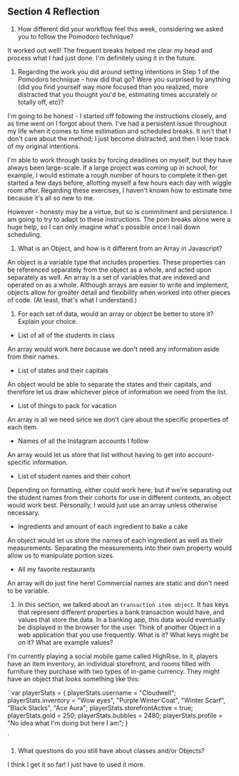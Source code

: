 ## Section 4 Reflection

1. How different did your workflow feel this week, considering we asked you to follow the Pomodoro technique?

It worked out well! The frequent breaks helped me clear my head and process what I had just done. I'm definitely using it in the future.

1. Regarding the work you did around setting intentions in Step 1 of the Pomodoro technique - how did that go? Were you surprised by anything (did you find yourself way more focused than you realized, more distracted that you thought you'd be, estimating times accurately or totally off, etc)?

I'm going to be honest - I started off following the instructions closely, and as time went on I forgot about them. I've had a persistent issue throughout my life when it comes to time estimation and scheduled breaks. It isn't that I don't care about the method; I just become distracted, and then I lose track of my original intentions.

I'm able to work through tasks by forcing deadlines on myself, but they have always been large-scale. If a large project was coming up in school, for example, I would estimate a rough number of hours to complete it then get started a few days before, allotting myself a few hours each day with wiggle room after. Regarding these exercises, I haven't known how to estimate time because it's all so new to me.

However - honesty may be a virtue, but so is commitment and persistence. I am going to try to adapt to these instructions. The pom breaks alone were a huge help, so I can only imagine what's possible once I nail down scheduling.

1. What is an Object, and how is it different from an Array in Javascript?

An object is a variable type that includes properties. These properties can be referenced separately from the object as a whole, and acted upon separately as well. An array is a set of variables that are indexed and operated on as a whole. Although arrays are easier to write and implement, objects allow for greater detail and flexibility when worked into other pieces of code. (At least, that's what I understand.)

1. For each set of data, would an array or object be better to store it? Explain your choice.

  * List of all of the students in class

An array would work here because we don't need any information aside from their names.

  * List of states and their capitals

An object would be able to separate the states and their capitals, and therefore let us draw whichever piece of information we need from the list.

  * List of things to pack for vacation

An array is all we need since we don't care about the specific properties of each item.

  * Names of all the Instagram accounts I follow

An array would let us store that list without having to get into account-specific information.

  * List of student names and their cohort

Depending on formatting, either could work here; but if we're separating out the student names from their cohorts for use in different contexts, an object would work best. Personally, I would just use an array unless otherwise necessary.

  * Ingredients and amount of each ingredient to bake a cake

An object would let us store the names of each ingredient as well as their measurements. Separating the measurements into their own property would allow us to manipulate portion sizes.

  * All my favorite restaurants

An array will do just fine here! Commercial names are static and don't need to be variable.

1. In this section, we talked about an `transaction item object`. It has keys that represent different properties a bank transaction would have, and values that store the data. In a banking app, this data would eventually be displayed in the browser for the user. Think of another Object in a web application that you use frequently. What is it? What keys might be on it? What are example values?

I'm currently playing a social mobile game called HighRise. In it, players have an item inventory, an individual storefront, and rooms filled with furniture they purchase with two types of in-game currency. They might have an object that looks something like this:

`
var playerStats = {
  playerStats.username = "Cloudwell";
  playerStats.inventory = "Wow eyes", "Purple Winter Coat", "Winter Scarf", "Black Slacks", "Ace Aura";
  playerStats.storefrontActive = true;
  playerStats.gold = 250;
  playerStats.bubbles = 2480;
  playerStats.profile = "No idea what I'm doing but here I am";
}

`

1. What questions do you still have about classes and/or Objects?

I think I get it so far! I just have to used it more.
